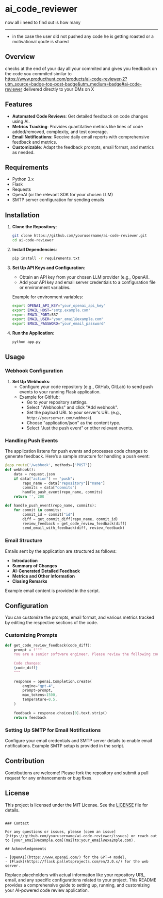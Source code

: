# ai_code_reviewer

now all i need to find out is how many












------------------------------------------------------------------------------------------------------------------------------------------------------

- in the case the user did not pushed any code he is getting roasted or a motivational qoute is shared 

## Overview

checks at the end of your day all your commited and gives you feedback on the code you commited similar to https://www.producthunt.com/products/ai-code-reviewer-2?utm_source=badge-top-post-badge&utm_medium=badge#ai-code-reviewer delivered directly to your DMs on X

## Features

- **Automated Code Reviews**: Get detailed feedback on code changes using AI.
- **Metrics Tracking**: Provides quantitative metrics like lines of code added/removed, complexity, and test coverage.
- **Email Notifications**: Receive daily email reports with comprehensive feedback and metrics.
- **Customizable**: Adapt the feedback prompts, email format, and metrics as needed.

## Requirements

- Python 3.x
- Flask
- Requests
- OpenAI (or the relevant SDK for your chosen LLM)
- SMTP server configuration for sending emails

## Installation

1. **Clone the Repository**:
    ```sh
    git clone https://github.com/yourusername/ai-code-reviewer.git
    cd ai-code-reviewer
    ```

2. **Install Dependencies**:
    ```sh
    pip install -r requirements.txt
    ```

3. **Set Up API Keys and Configuration**:
    - Obtain an API key from your chosen LLM provider (e.g., OpenAI).
    - Add your API key and email server credentials to a configuration file or environment variables.
    
    Example for environment variables:
    ```sh
    export OPENAI_API_KEY="your_openai_api_key"
    export EMAIL_HOST="smtp.example.com"
    export EMAIL_PORT=587
    export EMAIL_USER="your_email@example.com"
    export EMAIL_PASSWORD="your_email_password"
    ```

4. **Run the Application**:
    ```sh
    python app.py
    ```

## Usage

### Webhook Configuration

1. **Set Up Webhooks**:
    - Configure your code repository (e.g., GitHub, GitLab) to send push events to your running Flask application.
    - Example for GitHub:
      - Go to your repository settings.
      - Select "Webhooks" and click "Add webhook".
      - Set the payload URL to your server's URL (e.g., `http://yourserver.com/webhook`).
      - Choose "application/json" as the content type.
      - Select "Just the push event" or other relevant events.

### Handling Push Events

The application listens for push events and processes code changes to generate feedback. Here’s a sample structure for handling a push event:

```python
@app.route('/webhook', methods=['POST'])
def webhook():
    data = request.json
    if data["action"] == "push":
        repo_name = data["repository"]["name"]
        commits = data["commits"]
        handle_push_event(repo_name, commits)
    return '', 200

def handle_push_event(repo_name, commits):
    for commit in commits:
        commit_id = commit["id"]
        diff = get_commit_diff(repo_name, commit_id)
        review_feedback = get_code_review_feedback(diff)
        send_email_with_feedback(diff, review_feedback)
```

### Email Structure

Emails sent by the application are structured as follows:

- **Introduction**
- **Summary of Changes**
- **AI-Generated Detailed Feedback**
- **Metrics and Other Information**
- **Closing Remarks**

Example email content is provided in the script.

## Configuration

You can customize the prompts, email format, and various metrics tracked by editing the respective sections of the code. 

### Customizing Prompts

```python
def get_code_review_feedback(code_diff):
    prompt = f"""
    You are a senior software engineer. Please review the following code changes and provide detailed feedback on code quality, potential bugs, optimization suggestions, and best practices.
    
    Code changes:
    {code_diff}
    """
    
    response = openai.Completion.create(
        engine="gpt-4",
        prompt=prompt,
        max_tokens=1500,
        temperature=0.5,
    )
    
    feedback = response.choices[0].text.strip()
    return feedback
```

### Setting Up SMTP for Email Notifications

Configure your email credentials and SMTP server details to enable email notifications. Example SMTP setup is provided in the script.

## Contribution

Contributions are welcome! Please fork the repository and submit a pull request for any enhancements or bug fixes.

## License

This project is licensed under the MIT License. See the [LICENSE](LICENSE) file for details.
```

### Contact

For any questions or issues, please [open an issue](https://github.com/yourusername/ai-code-reviewer/issues) or reach out to [your_email@example.com](mailto:your_email@exa2mple.com).

## Acknowledgements

- [OpenAI](https://www.openai.com/) for the GPT-4 model.
- [Flask](https://flask.palletsprojects.com/en/2.0.x/) for the web server.

```

Replace placeholders with actual information like your repository URL, email, and any specific configurations related to your project. This README provides a comprehensive guide to setting up, running, and customizing your AI-powered code review application.

